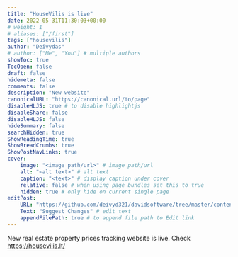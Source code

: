 ```yaml
---
title: "HouseVilis is live"
date: 2022-05-31T11:30:03+00:00
# weight: 1
# aliases: ["/first"]
tags: ["housevilis"]
author: "Deivydas"
# author: ["Me", "You"] # multiple authors
showToc: true
TocOpen: false
draft: false
hidemeta: false
comments: false
description: "New website"
canonicalURL: "https://canonical.url/to/page"
disableHLJS: true # to disable highlightjs
disableShare: false
disableHLJS: false
hideSummary: false
searchHidden: true
ShowReadingTime: true
ShowBreadCrumbs: true
ShowPostNavLinks: true
cover:
    image: "<image path/url>" # image path/url
    alt: "<alt text>" # alt text
    caption: "<text>" # display caption under cover
    relative: false # when using page bundles set this to true
    hidden: true # only hide on current single page
editPost:
    URL: "https://github.com/deivyd321/davidsoftware/tree/master/content"
    Text: "Suggest Changes" # edit text
    appendFilePath: true # to append file path to Edit link
---
```

New real estate property prices tracking website is live.
Check https://housevilis.lt/